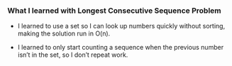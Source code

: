 ### What I learned with Longest Consecutive Sequence Problem

- I learned to use a set so I can look up numbers quickly without sorting, making the solution run in O(n).

- I learned to only start counting a sequence when the previous number isn’t in the set, so I don’t repeat work.
